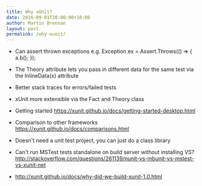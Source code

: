 ```yaml
---
title: Why xUnit?
date: 2016-09-01T20:00:00+10:00
author: Martin Brennan
layout: post
permalink: /why-xunit/
---
```


- Can assert thrown exceptions e.g. Exception ex = Assert.Throws<ArgumentException>(() => {
    a.b();
  });

- The Theory attribute lets you pass in different data for the same test via the InlineData(x) attribute
- Better stack traces for errors/failed tests
- xUnit more extensible via the Fact and Theory class
- Getting started https://xunit.github.io/docs/getting-started-desktop.html
- Comparison to other frameworks https://xunit.github.io/docs/comparisons.html
- Doesn't need a unit test project, you can just do a class library
- Can't run MSTest tests standalone on build server without installing VS? http://stackoverflow.com/questions/261139/nunit-vs-mbunit-vs-mstest-vs-xunit-net
- http://xunit.github.io/docs/why-did-we-build-xunit-1.0.html

